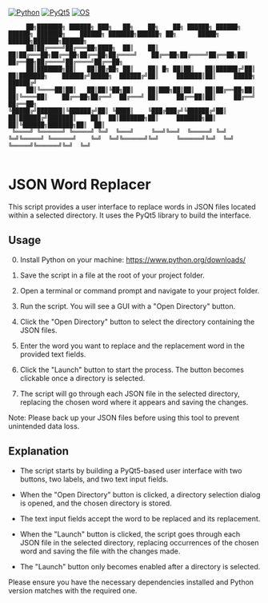 
[![Python](https://img.shields.io/badge/Python-3.8-blue.svg)](https://www.python.org/)
[![PyQt5](https://img.shields.io/badge/PyQt5-5.15.2-blue.svg)](https://pypi.org/project/PyQt5/)
[![OS](https://img.shields.io/badge/OS-Windows%20%7C%20MacOS%20%7C%20Linux-informational.svg)](https://www.python.org/)
```
     ██╗███████╗ ██████╗ ███╗   ██╗    ██╗    ██╗ ██████╗ ██████╗ ██████╗ ███████╗    ██████╗ ███████╗██████╗ ██╗      █████╗  ██████╗███████╗██████╗ 
     ██║██╔════╝██╔═══██╗████╗  ██║    ██║    ██║██╔═══██╗██╔══██╗██╔══██╗██╔════╝    ██╔══██╗██╔════╝██╔══██╗██║     ██╔══██╗██╔════╝██╔════╝██╔══██╗
     ██║███████╗██║   ██║██╔██╗ ██║    ██║ █╗ ██║██║   ██║██████╔╝██║  ██║███████╗    ██████╔╝█████╗  ██████╔╝██║     ███████║██║     █████╗  ██████╔╝
██   ██║╚════██║██║   ██║██║╚██╗██║    ██║███╗██║██║   ██║██╔══██╗██║  ██║╚════██║    ██╔══██╗██╔══╝  ██╔═══╝ ██║     ██╔══██║██║     ██╔══╝  ██╔══██╗
╚█████╔╝███████║╚██████╔╝██║ ╚████║    ╚███╔███╔╝╚██████╔╝██║  ██║██████╔╝███████║    ██║  ██║███████╗██║     ███████╗██║  ██║╚██████╗███████╗██║  ██║
 ╚════╝ ╚══════╝ ╚═════╝ ╚═╝  ╚═══╝     ╚══╝╚══╝  ╚═════╝ ╚═╝  ╚═╝╚═════╝ ╚══════╝    ╚═╝  ╚═╝╚══════╝╚═╝     ╚══════╝╚═╝  ╚═╝ ╚═════╝╚══════╝╚═╝  ╚═╝
                                                                                                                                                      
```
# JSON Word Replacer

This script provides a user interface to replace words in JSON files located within a selected directory. It uses the PyQt5 library to build the interface.

## Usage

0. Install Python on your machine: https://www.python.org/downloads/

1. Save the script in a file at the root of your project folder.

2. Open a terminal or command prompt and navigate to your project folder.

3. Run the script. You will see a GUI with a "Open Directory" button.

4. Click the "Open Directory" button to select the directory containing the JSON files.

5. Enter the word you want to replace and the replacement word in the provided text fields.

6. Click the "Launch" button to start the process. The button becomes clickable once a directory is selected.

7. The script will go through each JSON file in the selected directory, replacing the chosen word where it appears and saving the changes.

Note: Please back up your JSON files before using this tool to prevent unintended data loss.

## Explanation

- The script starts by building a PyQt5-based user interface with two buttons, two labels, and two text input fields.

- When the "Open Directory" button is clicked, a directory selection dialog is opened, and the chosen directory is stored.

- The text input fields accept the word to be replaced and its replacement.

- When the "Launch" button is clicked, the script goes through each JSON file in the selected directory, replacing occurrences of the chosen word and saving the file with the changes made.

- The "Launch" button only becomes enabled after a directory is selected.

Please ensure you have the necessary dependencies installed and Python version matches with the required one.
